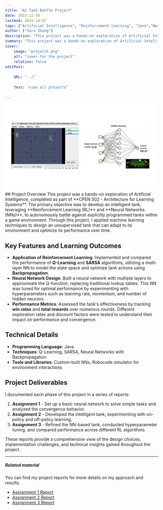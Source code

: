 ```yaml
---
title: "AI Tank Battle Project" 
date: 2023-12-30
lastmod: 2024-10-07
tags: ["Artificial Intelligence", "Reinforcement Learning", "Java","Neural Networks", "Machine Learning", "Q-Learning", "SARSA", "Robocode", "Autonomous Agents", "Unsupervised Learning"]
author: ["Sara Zhang"]
description: "This project was a hands-on exploration of Artificial Intelligence, completed as part of **CPEN 502 - Architecture for Learning Systems**. The primary objective was to develop an intelligent tank, leveraging **Reinforcement Learning (RL)** and **Neural Networks (NNs)**, to autonomously battle against explicitly programmed tanks within a game environment. Through this project, I applied machine learning techniques to design an unsupervised tank that can adapt to its environment and optimize its performance over time." 
summary: "This project was a hands-on exploration of Artificial Intelligence, completed as part of **CPEN 502 - Architecture for Learning Systems**. The primary objective was to develop an intelligent tank, leveraging **Reinforcement Learning (RL)** and **Neural Networks (NNs)**, to autonomously battle against explicitly programmed tanks within a game environment. Through this project, I applied machine learning techniques to design an unsupervised tank that can adapt to its environment and optimize its performance over time."
cover:
    image: "project4.png"
    alt: "cover for the project"
    relative: false
editPost:

    URL: "../"

    Text: "view all projects"

---
```

<div align="center">
    <img src="project4.png" alt="cover for the project" width="600"/>
</div>
## Project Overview
This project was a hands-on exploration of Artificial Intelligence, completed as part of **CPEN 502 - Architecture for Learning Systems**. The primary objective was to develop an intelligent tank, leveraging **Reinforcement Learning (RL)** and **Neural Networks (NNs)**, to autonomously battle against explicitly programmed tanks within a game environment. Through this project, I applied machine learning techniques to design an unsupervised tank that can adapt to its environment and optimize its performance over time.

## Key Features and Learning Outcomes
- **Application of Reinforcement Learning**: Implemented and compared the performance of **Q-Learning** and **SARSA** algorithms, utilizing a multi-layer NN to model the state space and optimize tank actions using **Backpropagation**.
- **Neural Network Design**: Built a neural network with multiple layers to approximate the Q-function, replacing traditional lookup tables. This NN was tuned for optimal performance by experimenting with hyperparameters such as learning rate, momentum, and number of hidden neurons.
- **Performance Metrics**: Assessed the tank's effectiveness by tracking **win rates** and **total rewards** over numerous rounds. Different exploration rates and discount factors were tested to understand their impact on performance and convergence.

## Technical Details
- **Programming Language**: Java
- **Techniques**: Q-Learning, SARSA, Neural Networks with Backpropagation
- **Tools and Libraries**: Custom-built NNs, Robocode simulator for environment interactions

## Project Deliverables
I documented each phase of this project in a series of reports:
1. **Assignment 1** - Set up a basic neural network to solve simple tasks and analyzed the convergence behavior.
2. **Assignment 2** - Developed the intelligent tank, experimenting with on-policy and off-policy learning.
3. **Assignment 3** - Refined the NN-based tank, conducted hyperparameter tuning, and compared performance across different RL algorithms.

These reports provide a comprehensive view of the design choices, implementation challenges, and technical insights gained throughout the project.

---

##### Related material

You can find my project reports for more details on my approach and results:
- [Assignment 1 Report](assignment1.pdf)
- [Assignment 2 Report](assignment2.pdf)
- [Assignment 3 Report](assignment3.pdf)